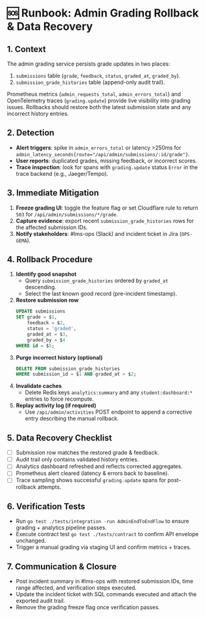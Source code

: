 # 🆘 Runbook: Admin Grading Rollback & Data Recovery

## 1. Context
The admin grading service persists grade updates in two places:
1. `submissions` table (`grade`, `feedback`, `status`, `graded_at`, `graded_by`).
2. `submission_grade_histories` table (append-only audit trail).

Prometheus metrics (`admin_requests_total`, `admin_errors_total`) and OpenTelemetry traces (`grading.update`) provide live visibility into grading issues. Rollbacks should restore both the latest submission state and any incorrect history entries.

## 2. Detection
- **Alert triggers**: spike in `admin_errors_total` or latency >250ms for `admin_latency_seconds{route="/api/admin/submissions/:id/grade"}`.
- **User reports**: duplicated grades, missing feedback, or incorrect scores.
- **Trace inspection**: look for spans with `grading.update` status `Error` in the trace backend (e.g., Jaeger/Tempo).

## 3. Immediate Mitigation
1. **Freeze grading UI**: toggle the feature flag or set Cloudflare rule to return `503` for `/api/admin/submissions/*/grade`.
2. **Capture evidence**: export recent `submission_grade_histories` rows for the affected submission IDs.
3. **Notify stakeholders**: #lms-ops (Slack) and incident ticket in Jira (`OPS-GEMA`).

## 4. Rollback Procedure
1. **Identify good snapshot**
   - Query `submission_grade_histories` ordered by `graded_at` descending.
   - Select the last known good record (pre-incident timestamp).
2. **Restore submission row**
   ```sql
   UPDATE submissions
   SET grade = $1,
       feedback = $2,
       status = 'graded',
       graded_at = $3,
       graded_by = $4
   WHERE id = $5;
   ```
3. **Purge incorrect history (optional)**
   ```sql
   DELETE FROM submission_grade_histories
   WHERE submission_id = $1 AND graded_at > $2;
   ```
4. **Invalidate caches**
   - Delete Redis keys `analytics:summary` and any `student:dashboard:*` entries to force recompute.
5. **Replay activity log (if required)**
   - Use `/api/admin/activities` POST endpoint to append a corrective entry describing the manual rollback.

## 5. Data Recovery Checklist
- [ ] Submission row matches the restored grade & feedback.
- [ ] Audit trail only contains validated history entries.
- [ ] Analytics dashboard refreshed and reflects corrected aggregates.
- [ ] Prometheus alert cleared (latency & errors back to baseline).
- [ ] Trace sampling shows successful `grading.update` spans for post-rollback attempts.

## 6. Verification Tests
- Run `go test ./tests/integration -run AdminEndToEndFlow` to ensure grading + analytics pipeline passes.
- Execute contract test `go test ./tests/contract` to confirm API envelope unchanged.
- Trigger a manual grading via staging UI and confirm metrics + traces.

## 7. Communication & Closure
- Post incident summary in #lms-ops with restored submission IDs, time range affected, and verification steps executed.
- Update the incident ticket with SQL commands executed and attach the exported audit trail.
- Remove the grading freeze flag once verification passes.
